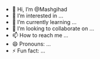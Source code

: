 - 👋 Hi, I’m @Mashgihad
- 👀 I’m interested in ...
- 🌱 I’m currently learning ...
- 💞️ I’m looking to collaborate on ...
- 📫 How to reach me ...
- 😄 Pronouns: ...
- ⚡ Fun fact: ...

<!---
Mashgihad/Mashgihad is a ✨ special ✨ repository because its `README.md` (this file) appears on your GitHub profile.
You can click the Preview link to take a look at your changes.
--->
